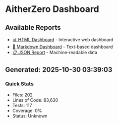 # AitherZero Dashboard

## Available Reports

- [📊 HTML Dashboard](dashboard.html) - Interactive web dashboard
- [📝 Markdown Dashboard](dashboard.md) - Text-based dashboard
- [📋 JSON Report](dashboard.json) - Machine-readable data

## Generated: 2025-10-30 03:39:03

### Quick Stats
- Files: 202
- Lines of Code: 83,630
- Tests: 117
- Coverage: 0%
- Status: Unknown
